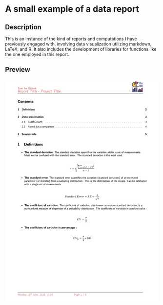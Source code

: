 # A small example of a data report

## Description 
This is an instance of the kind of reports and computations I have previously engaged with, involving data visualization utilizing markdown, LaTeX, and R. It also includes the development of libraries for functions like the one employed in this report.

## Preview 
![report](others/report.jpg)

